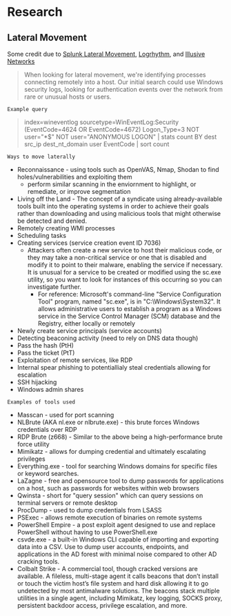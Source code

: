 # Research

## Lateral Movement  
Some credit due to [Splunk Lateral Movement](https://www.splunk.com/en_us/blog/security/spotting-the-signs-of-lateral-movement.html), [Logrhythm](https://logrhythm.com/blog/what-is-lateral-movement-and-how-to-detect-it/), and [Illusive Networks](https://go.illusivenetworks.com/hubfs/Whitepaper_Breaking%20Banks_Ransomware%20Big%20Game%20Hunting%20in%20FS_Final.pdf?hsCtaTracking=7236503b-115f-4318-a75f-8017a2816fb2%7C23d25c7c-d6c8-42ee-b2fb-1025a9e248ee)
>When looking for lateral movement, we're identifying processes connecting remotely into a host. Our initial search could use Windows security logs, looking for authentication events over the network from rare or unusual hosts or users.  

`Example query`

>index=wineventlog sourcetype=WinEventLog:Security (EventCode=4624 OR EventCode=4672) Logon_Type=3 NOT user="*$" NOT user="ANONYMOUS LOGON" 
| stats  count  BY dest src_ip dest_nt_domain user EventCode 
| sort count

`Ways to move laterally`
- Reconnaissance - using tools such as OpenVAS, Nmap, Shodan to find holes/vulnerabilities and exploiting them  
  - perform similar scanning in the enviornment to highlight, or remediate, or improve segmentation
- Living off the Land - The concept of a syndicate using already-available tools built into the operating systems in order to achieve their goals rather than downloading and using malicious tools that might otherwise be detected and denied.
- Remotely creating WMI processes
- Scheduling tasks
- Creating services (service creation event ID 7036)
  - Attackers often create a new service to host their malicious code, or they may take a non-critical service or one that is disabled and modify it to point to their malware, enabling the service if necessary.  It is unusual for a service to be created or modified using the sc.exe utility, so you want to look for instances of this occurring so you can investigate further.  
    - For reference: Microsoft's command-line "Service Configuration Tool" program, named "sc.exe", is in "C:\Windows\System32". It allows administrative users to establish a program as a Windows service in the Service Control Manager (SCM) database and the Registry, either locally or remotely
- Newly create service principals (service accounts)
- Detecting beaconing activity (need to rely on DNS data though)
- Pass the hash (PtH)
- Pass the ticket (PtT)
- Exploitation of remote services, like RDP
- Internal spear phishing to potentiallialy steal credentials allowing for escalation 
- SSH hijacking
- Windows admin shares  

`Examples of tools used`
- Masscan - used for port scanning
- NLBrute (AKA nl.exe or nlbrute.exe) - this brute forces Windows credentials over RDP
- RDP Brute (z668) - Similar to the above being a high-performance brute force utility
- Mimikatz - allows for dumping credential and ultimately escalating privileges
- Everything.exe - tool for searching Windows domains for specific files or keyword searches.
- LaZagne - free and opensource tool to dump passwords for applications on a host, such as passwords for websites within web browsers
- Qwinsta - short for "query session" which can query sessions on terminal servers or remote desktop
- ProcDump - used to dump credentials from LSASS
- PSExec - allows remote execution of binaries on remote systems
- PowerShell Empire - a post exploit agent designed to use and replace PowerShell without having to use PowerShell.exe
- csvde.exe - a built-in Windows CLI capable of importing and exporting data into a CSV.  Use to dump user accounts, endpoints, and applications in the AD forest with minimal noise compared to other AD cracking tools.
- Colbalt Strike - A commercial tool, though cracked versions are available.  A fileless, multi-stage agent it calls beacons that don’t install or touch the victim host’s file system and hard disk allowing it to go undetected by most antimalware solutions. The beacons stack multiple utilities in a single agent, including Mimikatz, key logging, SOCKS proxy, persistent backdoor access, privilege escalation, and more.
